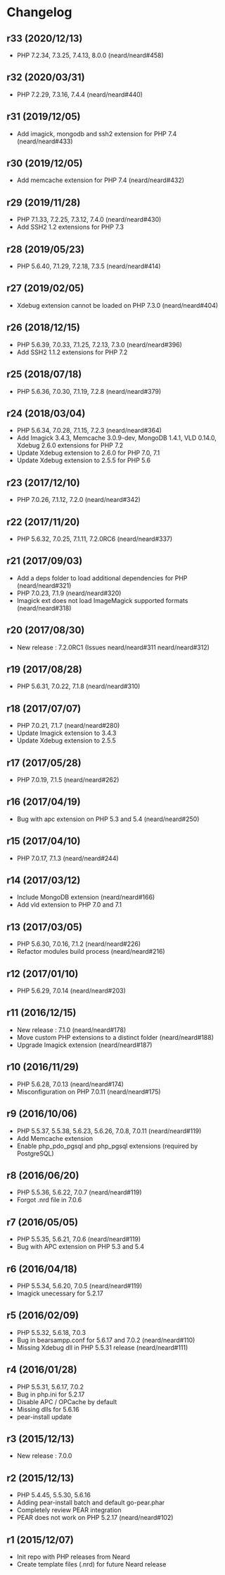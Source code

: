 # Changelog

## r33 (2020/12/13)

* PHP 7.2.34, 7.3.25, 7.4.13, 8.0.0 (neard/neard#458)

## r32 (2020/03/31)

* PHP 7.2.29, 7.3.16, 7.4.4 (neard/neard#440)

## r31 (2019/12/05)

* Add imagick, mongodb and ssh2 extension for PHP 7.4 (neard/neard#433)

## r30 (2019/12/05)

* Add memcache extension for PHP 7.4 (neard/neard#432)

## r29 (2019/11/28)

* PHP 7.1.33, 7.2.25, 7.3.12, 7.4.0 (neard/neard#430)
* Add SSH2 1.2 extensions for PHP 7.3

## r28 (2019/05/23)

* PHP 5.6.40, 7.1.29, 7.2.18, 7.3.5 (neard/neard#414)

## r27 (2019/02/05)

* Xdebug extension cannot be loaded on PHP 7.3.0 (neard/neard#404)

## r26 (2018/12/15)

* PHP 5.6.39, 7.0.33, 7.1.25, 7.2.13, 7.3.0 (neard/neard#396)
* Add SSH2 1.1.2 extensions for PHP 7.2

## r25 (2018/07/18)

* PHP 5.6.36, 7.0.30, 7.1.19, 7.2.8 (neard/neard#379)

## r24 (2018/03/04)

* PHP 5.6.34, 7.0.28, 7.1.15, 7.2.3 (neard/neard#364)
* Add Imagick 3.4.3, Memcache 3.0.9-dev, MongoDB 1.4.1, VLD 0.14.0, Xdebug 2.6.0 extensions for PHP 7.2
* Update Xdebug extension to 2.6.0 for PHP 7.0, 7.1
* Update Xdebug extension to 2.5.5 for PHP 5.6

## r23 (2017/12/10)

* PHP 7.0.26, 7.1.12, 7.2.0 (neard/neard#342)

## r22 (2017/11/20)

* PHP 5.6.32, 7.0.25, 7.1.11, 7.2.0RC6 (neard/neard#337)

## r21 (2017/09/03)

* Add a deps folder to load additional dependencies for PHP (neard/neard#321)
* PHP 7.0.23, 7.1.9 (neard/neard#320)
* Imagick ext does not load ImageMagick supported formats (neard/neard#318)

## r20 (2017/08/30)

* New release : 7.2.0RC1 (Issues neard/neard#311 neard/neard#312)

## r19 (2017/08/28)

* PHP 5.6.31, 7.0.22, 7.1.8 (neard/neard#310)

## r18 (2017/07/07)

* PHP 7.0.21, 7.1.7 (neard/neard#280)
* Update Imagick extension to 3.4.3
* Update Xdebug extension to 2.5.5

## r17 (2017/05/28)

* PHP 7.0.19, 7.1.5 (neard/neard#262)

## r16 (2017/04/19)

* Bug with apc extension on PHP 5.3 and 5.4 (neard/neard#250)

## r15 (2017/04/10)

* PHP 7.0.17, 7.1.3 (neard/neard#244)

## r14 (2017/03/12)

* Include MongoDB extension (neard/neard#166)
* Add vld extension to PHP 7.0 and 7.1

## r13 (2017/03/05)

* PHP 5.6.30, 7.0.16, 7.1.2 (neard/neard#226)
* Refactor modules build process (neard/neard#216)

## r12 (2017/01/10)

* PHP 5.6.29, 7.0.14 (neard/neard#203)

## r11 (2016/12/15)

* New release : 7.1.0 (neard/neard#178)
* Move custom PHP extensions to a distinct folder (neard/neard#188)
* Upgrade Imagick extension (neard/neard#187)

## r10 (2016/11/29)

* PHP 5.6.28, 7.0.13 (neard/neard#174)
* Misconfiguration on PHP 7.0.11 (neard/neard#175)

## r9 (2016/10/06)

* PHP 5.5.37, 5.5.38, 5.6.23, 5.6.26, 7.0.8, 7.0.11 (neard/neard#119)
* Add Memcache extension
* Enable php_pdo_pgsql and php_pgsql extensions (required by PostgreSQL)

## r8 (2016/06/20)

* PHP 5.5.36, 5.6.22, 7.0.7 (neard/neard#119)
* Forgot .nrd file in 7.0.6

## r7 (2016/05/05)

* PHP 5.5.35, 5.6.21, 7.0.6 (neard/neard#119)
* Bug with APC extension on PHP 5.3 and 5.4

## r6 (2016/04/18)

* PHP 5.5.34, 5.6.20, 7.0.5 (neard/neard#119)
* Imagick unecessary for 5.2.17

## r5 (2016/02/09)

* PHP 5.5.32, 5.6.18, 7.0.3
* Bug in bearsampp.conf for 5.6.17 and 7.0.2 (neard/neard#110)
* Missing Xdebug dll in PHP 5.5.31 release (neard/neard#111)

## r4 (2016/01/28)

* PHP 5.5.31, 5.6.17, 7.0.2
* Bug in php.ini for 5.2.17
* Disable APC / OPCache by default
* Missing dlls for 5.6.16
* pear-install update

## r3 (2015/12/13)

* New release : 7.0.0

## r2 (2015/12/13)

* PHP 5.4.45, 5.5.30, 5.6.16
* Adding pear-install batch and default go-pear.phar
* Completely review PEAR integration
* PEAR does not work on PHP 5.2.17 (neard/neard#102)

## r1 (2015/12/07)

* Init repo with PHP releases from Neard
* Create template files (.nrd) for future Neard release
